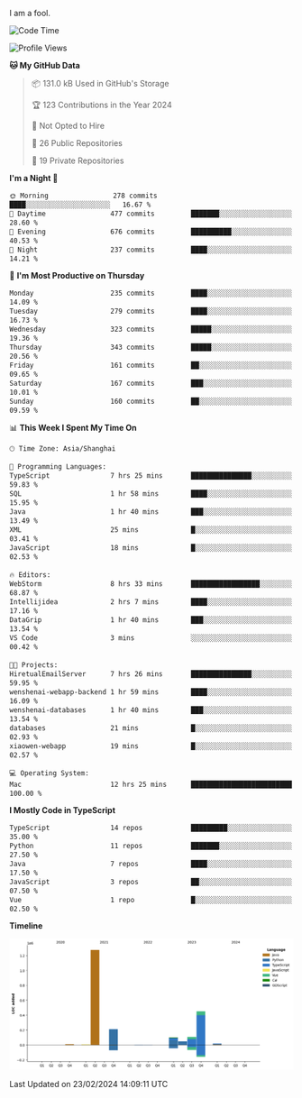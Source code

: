 I am a fool.

<!--START_SECTION:waka-->
![Code Time](http://img.shields.io/badge/Code%20Time-1%2C214%20hrs%2021%20mins-blue)

![Profile Views](http://img.shields.io/badge/Profile%20Views-0-blue)

**🐱 My GitHub Data** 

> 📦 131.0 kB Used in GitHub's Storage 
 > 
> 🏆 123 Contributions in the Year 2024
 > 
> 🚫 Not Opted to Hire
 > 
> 📜 26 Public Repositories 
 > 
> 🔑 19 Private Repositories 
 > 
**I'm a Night 🦉** 

```text
🌞 Morning                278 commits         ████░░░░░░░░░░░░░░░░░░░░░   16.67 % 
🌆 Daytime                477 commits         ███████░░░░░░░░░░░░░░░░░░   28.60 % 
🌃 Evening                676 commits         ██████████░░░░░░░░░░░░░░░   40.53 % 
🌙 Night                  237 commits         ████░░░░░░░░░░░░░░░░░░░░░   14.21 % 
```
📅 **I'm Most Productive on Thursday** 

```text
Monday                   235 commits         ████░░░░░░░░░░░░░░░░░░░░░   14.09 % 
Tuesday                  279 commits         ████░░░░░░░░░░░░░░░░░░░░░   16.73 % 
Wednesday                323 commits         █████░░░░░░░░░░░░░░░░░░░░   19.36 % 
Thursday                 343 commits         █████░░░░░░░░░░░░░░░░░░░░   20.56 % 
Friday                   161 commits         ██░░░░░░░░░░░░░░░░░░░░░░░   09.65 % 
Saturday                 167 commits         ███░░░░░░░░░░░░░░░░░░░░░░   10.01 % 
Sunday                   160 commits         ██░░░░░░░░░░░░░░░░░░░░░░░   09.59 % 
```


📊 **This Week I Spent My Time On** 

```text
🕑︎ Time Zone: Asia/Shanghai

💬 Programming Languages: 
TypeScript               7 hrs 25 mins       ███████████████░░░░░░░░░░   59.83 % 
SQL                      1 hr 58 mins        ████░░░░░░░░░░░░░░░░░░░░░   15.95 % 
Java                     1 hr 40 mins        ███░░░░░░░░░░░░░░░░░░░░░░   13.49 % 
XML                      25 mins             █░░░░░░░░░░░░░░░░░░░░░░░░   03.41 % 
JavaScript               18 mins             █░░░░░░░░░░░░░░░░░░░░░░░░   02.53 % 

🔥 Editors: 
WebStorm                 8 hrs 33 mins       █████████████████░░░░░░░░   68.87 % 
Intellijidea             2 hrs 7 mins        ████░░░░░░░░░░░░░░░░░░░░░   17.16 % 
DataGrip                 1 hr 40 mins        ███░░░░░░░░░░░░░░░░░░░░░░   13.54 % 
VS Code                  3 mins              ░░░░░░░░░░░░░░░░░░░░░░░░░   00.42 % 

🐱‍💻 Projects: 
HiretualEmailServer      7 hrs 26 mins       ███████████████░░░░░░░░░░   59.95 % 
wenshenai-webapp-backend 1 hr 59 mins        ████░░░░░░░░░░░░░░░░░░░░░   16.09 % 
wenshenai-databases      1 hr 40 mins        ███░░░░░░░░░░░░░░░░░░░░░░   13.54 % 
databases                21 mins             █░░░░░░░░░░░░░░░░░░░░░░░░   02.93 % 
xiaowen-webapp           19 mins             █░░░░░░░░░░░░░░░░░░░░░░░░   02.57 % 

💻 Operating System: 
Mac                      12 hrs 25 mins      █████████████████████████   100.00 % 
```

**I Mostly Code in TypeScript** 

```text
TypeScript               14 repos            █████████░░░░░░░░░░░░░░░░   35.00 % 
Python                   11 repos            ███████░░░░░░░░░░░░░░░░░░   27.50 % 
Java                     7 repos             ████░░░░░░░░░░░░░░░░░░░░░   17.50 % 
JavaScript               3 repos             ██░░░░░░░░░░░░░░░░░░░░░░░   07.50 % 
Vue                      1 repo              █░░░░░░░░░░░░░░░░░░░░░░░░   02.50 % 
```



**Timeline**

![Lines of Code chart](https://raw.githubusercontent.com/VeejaLiu/VeejaLiu/master/assets/bar_graph.png)


 Last Updated on 23/02/2024 14:09:11 UTC
<!--END_SECTION:waka-->

